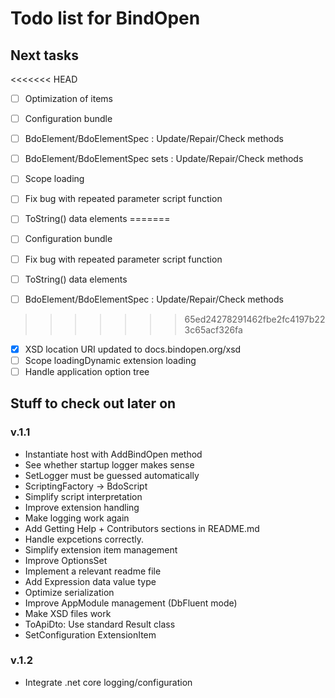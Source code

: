 Todo list for BindOpen
====

## Next tasks

<<<<<<< HEAD
- [ ] Optimization of items
- [ ] Configuration bundle
- [ ] BdoElement/BdoElementSpec : Update/Repair/Check methods
- [ ] BdoElement/BdoElementSpec sets : Update/Repair/Check methods
- [ ] Scope loading

- [ ] Fix bug with repeated parameter script function
- [ ] ToString() data elements
=======
- [ ] Configuration bundle

- [ ] Fix bug with repeated parameter script function
- [ ] ToString() data elements
- [ ] BdoElement/BdoElementSpec : Update/Repair/Check methods
>>>>>>> 65ed24278291462fbe2fc4197b223c65acf326fa
- [x] XSD location URI updated to docs.bindopen.org/xsd
- [ ] Scope loadingDynamic extension loading
- [ ] Handle application option tree

## Stuff to check out later on

### v.1.1

* Instantiate host with AddBindOpen method
* See whether startup logger makes sense
* SetLogger must be guessed automatically
* ScriptingFactory -> BdoScript
* Simplify script interpretation
* Improve extension handling
* Make logging work again
* Add Getting Help + Contributors sections in README.md
* Handle expcetions correctly.
* Simplify extension item management
* Improve OptionsSet 
* Implement a relevant readme file
* Add Expression data value type
* Optimize serialization
* Improve AppModule management (DbFluent mode)
* Make XSD files work
* ToApiDto: Use standard Result class
* SetConfiguration ExtensionItem

### v.1.2
* Integrate .net core logging/configuration

